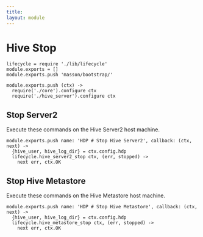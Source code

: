 ```yaml
---
title: 
layout: module
---
```


# Hive Stop

    lifecycle = require './lib/lifecycle'
    module.exports = []
    module.exports.push 'masson/bootstrap/'

    module.exports.push (ctx) ->
      require('./core').configure ctx
      require('./hive_server').configure ctx

## Stop Server2

Execute these commands on the Hive Server2 host machine.

    module.exports.push name: 'HDP # Stop Hive Server2', callback: (ctx, next) ->
      {hive_user, hive_log_dir} = ctx.config.hdp
      lifecycle.hive_server2_stop ctx, (err, stopped) ->
        next err, ctx.OK

## Stop Hive Metastore

Execute these commands on the Hive Metastore host machine.

    module.exports.push name: 'HDP # Stop Hive Metastore', callback: (ctx, next) ->
      {hive_user, hive_log_dir} = ctx.config.hdp
      lifecycle.hive_metastore_stop ctx, (err, stopped) ->
        next err, ctx.OK

